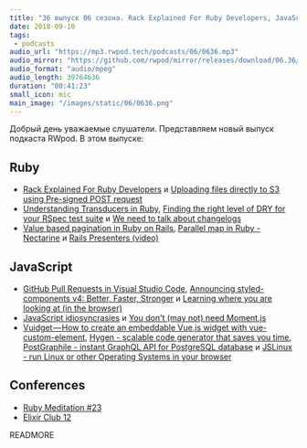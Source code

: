 ```yaml
---
title: "36 выпуск 06 сезона. Rack Explained For Ruby Developers, JavaScript idiosyncrasies, Vuidget, Hygen, PostGraphile, JSLinux и прочее"
date: 2018-09-10
tags:
 - podcasts
audio_url: "https://mp3.rwpod.tech/podcasts/06/0636.mp3"
audio_mirror: "https://github.com/rwpod/mirror/releases/download/06.36/0636.mp3"
audio_format: "audio/mpeg"
audio_length: 39764636
duration: "00:41:23"
small_icon: mic
main_image: "/images/static/06/0636.png"
---
```


Добрый день уважаемые слушатели. Представляем новый выпуск подкаста RWpod. В этом выпуске:

## Ruby

 - [Rack Explained For Ruby Developers](https://www.rubyguides.com/2018/09/rack-middleware/) и [Uploading files directly to S3 using Pre-signed POST request](https://blog.bigbinary.com/2018/09/04/uploading-files-directly-to-s3-using-pre-signed-post-request.html)
 - [Understanding Transducers in Ruby](https://medium.com/@baweaver/understanding-transducers-in-ruby-209766372c39), [Finding the right level of DRY for your RSpec test suite](http://nelsonware.com/blog/2018/08/29/finding-the-right-level-of-dry-for-your-rspec-test-suite.html) и [We need to talk about changelogs](https://depfu.com/blog/we-need-to-talk-about-changelogs)
 - [Value based pagination in Ruby on Rails](https://naturaily.com/blog/value-based-pagination-rails), [Parallel map in Ruby - Nectarine](https://www.rockstarcoders.com/parallel-map/) и [Rails Presenters (video)](https://www.driftingruby.com/episodes/rails-presenters)

## JavaScript

 - [GitHub Pull Requests in Visual Studio Code](https://code.visualstudio.com/blogs/2018/09/10/introducing-github-pullrequests), [Announcing styled-components v4: Better, Faster, Stronger](https://medium.com/styled-components/announcing-styled-components-v4-better-faster-stronger-3fe1aba1a112) и [Learning where you are looking at (in the browser)](https://cpury.github.io/learning-where-you-are-looking-at/)
 - [JavaScript idiosyncrasies](https://odykyi.github.io/javascript-idiosyncrasies/) и [You don't (may not) need Moment.js](https://github.com/you-dont-need/You-Dont-Need-Momentjs)
 - [Vuidget — How to create an embeddable Vue.js widget with vue-custom-element](https://itnext.io/vuidget-how-to-create-an-embeddable-vue-js-widget-with-vue-custom-element-674bdcb96b97), [Hygen - scalable code generator that saves you time](http://www.hygen.io/), [PostGraphile - instant GraphQL API for PostgreSQL database](https://www.graphile.org/postgraphile/) и [JSLinux - run Linux or other Operating Systems in your browser](https://bellard.org/jslinux/)

## Conferences

 - [Ruby Meditation #23](http://www.rubymeditation.com/)
 - [Elixir Club 12](https://www.facebook.com/events/1931370470526709)

READMORE
